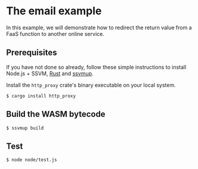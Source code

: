 # The email example

In this example, we will demonstrate how to redirect the return value from a FaaS function to another online service.

## Prerequisites

If you have not done so already, follow these simple instructions to install Node.js + SSVM, [Rust](https://www.rust-lang.org/tools/install) and [ssvmup](https://www.secondstate.io/articles/ssvmup/).

Install the `http_proxy` crate's binary executable on your local system.

```
$ cargo install http_proxy
```

## Build the WASM bytecode

```
$ ssvmup build
```

## Test

```
$ node node/test.js
```

